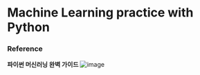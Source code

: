 # Machine Learning practice with Python

### Reference
**파이썬 머신러닝 완벽 가이드**
![image](https://github.com/user-attachments/assets/abbd7a4b-69e0-4474-8c45-8f3512384d97)
